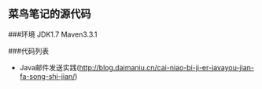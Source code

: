 菜鸟笔记的源代码
----
###环境
JDK1.7 Maven3.3.1

###代码列表

* Java邮件发送实践(http://blog.daimaniu.cn/cai-niao-bi-ji-er-javayou-jian-fa-song-shi-jian/)